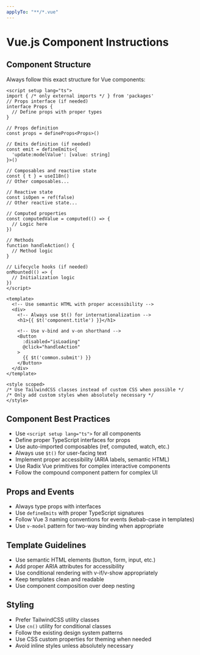 ```yaml
---
applyTo: "**/*.vue"
---
```


# Vue.js Component Instructions

## Component Structure
Always follow this exact structure for Vue components:

```vue
<script setup lang="ts">
import { /* only external imports */ } from 'packages'
// Props interface (if needed)
interface Props {
  // Define props with proper types
}

// Props definition
const props = defineProps<Props>()

// Emits definition (if needed)
const emit = defineEmits<{
  'update:modelValue': [value: string]
}>()

// Composables and reactive state
const { t } = useI18n()
// Other composables...

// Reactive state
const isOpen = ref(false)
// Other reactive state...

// Computed properties
const computedValue = computed(() => {
  // Logic here
})

// Methods
function handleAction() {
  // Method logic
}

// Lifecycle hooks (if needed)
onMounted(() => {
  // Initialization logic
})
</script>

<template>
  <!-- Use semantic HTML with proper accessibility -->
  <div>
    <!-- Always use $t() for internationalization -->
    <h1>{{ $t('component.title') }}</h1>
    
    <!-- Use v-bind and v-on shorthand -->
    <Button 
      :disabled="isLoading"
      @click="handleAction"
    >
      {{ $t('common.submit') }}
    </Button>
  </div>
</template>

<style scoped>
/* Use TailwindCSS classes instead of custom CSS when possible */
/* Only add custom styles when absolutely necessary */
</style>
```

## Component Best Practices
- Use `<script setup lang="ts">` for all components
- Define proper TypeScript interfaces for props
- Use auto-imported composables (ref, computed, watch, etc.)
- Always use `$t()` for user-facing text
- Implement proper accessibility (ARIA labels, semantic HTML)
- Use Radix Vue primitives for complex interactive components
- Follow the compound component pattern for complex UI

## Props and Events
- Always type props with interfaces
- Use `defineEmits` with proper TypeScript signatures
- Follow Vue 3 naming conventions for events (kebab-case in templates)
- Use `v-model` pattern for two-way binding when appropriate

## Template Guidelines
- Use semantic HTML elements (button, form, input, etc.)
- Add proper ARIA attributes for accessibility
- Use conditional rendering with v-if/v-show appropriately
- Keep templates clean and readable
- Use component composition over deep nesting

## Styling
- Prefer TailwindCSS utility classes
- Use `cn()` utility for conditional classes
- Follow the existing design system patterns
- Use CSS custom properties for theming when needed
- Avoid inline styles unless absolutely necessary
